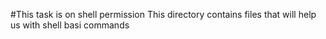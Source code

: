 #This task is on shell permission
This directory contains files that will help us with shell basi commands
